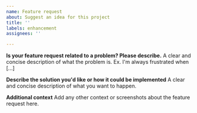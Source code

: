 ```yaml
---
name: Feature request
about: Suggest an idea for this project
title: ''
labels: enhancement
assignees: ''

---
```


**Is your feature request related to a problem? Please describe.**
A clear and concise description of what the problem is. Ex. I'm always frustrated when [...]

**Describe the solution you'd like or how it could be implemented**
A clear and concise description of what you want to happen.

**Additional context**
Add any other context or screenshots about the feature request here.
